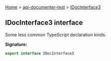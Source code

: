 [Home](./index) &gt; [api-documenter-test](./api-documenter-test.md) &gt; [IDocInterface3](./api-documenter-test.idocinterface3.md)

## IDocInterface3 interface

Some less common TypeScript declaration kinds.

<b>Signature:</b>

```typescript
export interface IDocInterface3 
```
